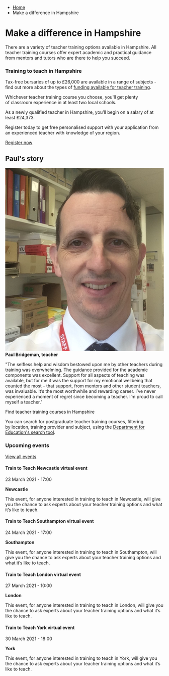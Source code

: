 *   [Home](/)
*   Make a difference in Hampshire

Make a difference in Hampshire
==============================

There are a variety of teacher training options available in Hampshire. All teacher training courses offer expert academic and practical guidance from mentors and tutors who are there to help you succeed.

### Training to teach in Hampshire

Tax-free bursaries of up to £26,000 are available in a range of subjects - find out more about the types of [funding available for teacher training](https://getintoteaching.education.gov.uk/funding-my-teacher-training/bursaries-and-scholarships-for-teacher-training).

Whichever teacher training course you choose, you'll get plenty of classroom experience in at least two local schools.

As a newly qualified teacher in Hampshire, you’ll begin on a salary of at least £24,373.

Register today to get free personalised support with your application from an experienced teacher with knowledge of your region.

[Register now](https://register.getintoteaching.education.gov.uk/register)

Paul's story   
---------------

![](/sites/default/files/Paul%20Bridgeman%20image%202.jpg)**Paul Bridgeman, teacher**  
  
"The selfless help and wisdom bestowed upon me by other teachers during training was overwhelming. The guidance provided for the academic components was excellent. Support for all aspects of teaching was available, but for me it was the support for my emotional wellbeing that counted the most – that support, from mentors and other student teachers, was invaluable. It’s the most worthwhile and rewarding career. I’ve never experienced a moment of regret since becoming a teacher. I’m proud to call myself a teacher."

Find teacher training courses in Hampshire

You can search for postgraduate teacher training courses, filtering by location, training provider and subject, using the [Department for Education's search tool](https://www.gov.uk/find-postgraduate-teacher-training-courses).

### Upcoming events

[View all events](/teaching-events)

[](/teaching-events/train-to-teach-events/train-to-teach-newcastle-virtual-event-230321)

#### Train to Teach Newcastle virtual event

23 March 2021 - 17:00

**Newcastle**

This event, for anyone interested in training to teach in Newcastle, will give you the chance to ask experts about your teacher training options and what it’s like to teach.

[](/teaching-events/train-to-teach-events/train-to-teach-southampton-virtual-event-240321)

#### Train to Teach Southampton virtual event

24 March 2021 - 17:00

**Southampton**

This event, for anyone interested in training to teach in Southampton, will give you the chance to ask experts about your teacher training options and what it’s like to teach.

[](/teaching-events/train-to-teach-events/train-to-teach-london-virtual-event-270321)

#### Train to Teach London virtual event

27 March 2021 - 10:00

**London**

This event, for anyone interested in training to teach in London, will give you the chance to ask experts about your teacher training options and what it’s like to teach.

[](/teaching-events/train-to-teach-events/train-to-teach-york-virtual-event-300321)

#### Train to Teach York virtual event

30 March 2021 - 18:00

**York**

This event, for anyone interested in training to teach in York, will give you the chance to ask experts about your teacher training options and what it’s like to teach.